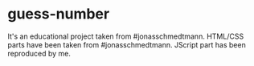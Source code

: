 # guess-number
It's an educational project taken from #jonasschmedtmann. 
HTML/CSS parts have been taken from #jonasschmedtmann. JScript part has been reproduced by me.


